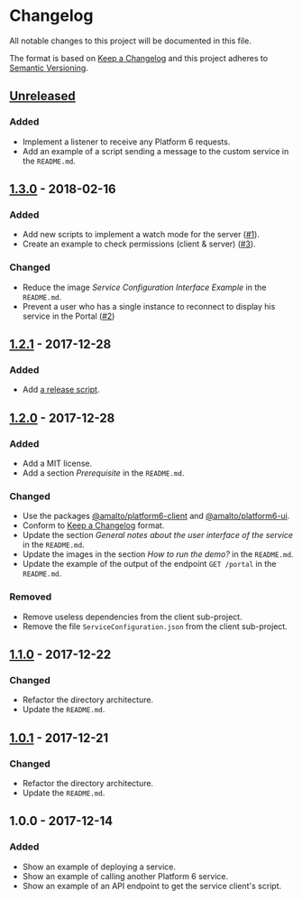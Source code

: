 # Changelog

All notable changes to this project will be documented in this file.

The format is based on [Keep a Changelog](http://keepachangelog.com/en/1.0.0/)
and this project adheres to [Semantic Versioning](http://semver.org/spec/v2.0.0.html).

## [Unreleased]
### Added
- Implement a listener to receive any Platform 6 requests.
- Add an example of a script sending a message to the custom service in the `README.md`.

## [1.3.0] - 2018-02-16
### Added
- Add new scripts to implement a watch mode for the server ([#1](https://github.com/amalto/platform6-service-typescript/issues/1)).
- Create an example to check permissions (client & server) ([#3](https://github.com/amalto/platform6-service-typescript/issues/3)).
### Changed
- Reduce the image _Service Configuration Interface Example_ in the `README.md`.
- Prevent a user who has a single instance to reconnect to display his service in the Portal ([#2](https://github.com/amalto/platform6-service-typescript/issues/3))

## [1.2.1] - 2017-12-28
### Added
- Add [a release script](./scripts/release.sh).

## [1.2.0] - 2017-12-28
### Added
- Add a MIT license.
- Add a section _Prerequisite_ in the `README.md`.
### Changed
- Use the packages [@amalto/platform6-client](https://www.npmjs.com/package/@amalto/platform6-client) and [@amalto/platform6-ui](https://www.npmjs.com/package/@amalto/platform6-ui).
- Conform to [Keep a Changelog](http://keepachangelog.com/en/1.0.0/) format.
- Update the section _General notes about the user interface of the service_ in the `README.md`.
- Update the images in the section _How to run the demo?_ in the `README.md`.
- Update the example of the output of the endpoint `GET /portal` in the `README.md`.
### Removed
- Remove useless dependencies from the client sub-project.
- Remove the file `ServiceConfiguration.json` from the client sub-project.

## [1.1.0] - 2017-12-22
### Changed
- Refactor the directory architecture.
- Update the `README.md`.

## [1.0.1] - 2017-12-21
### Changed
- Refactor the directory architecture.
- Update the `README.md`.

## 1.0.0 - 2017-12-14
### Added
- Show an example of deploying a service.
- Show an example of calling another Platform 6 service.
- Show an example of an API endpoint to get the service client's script.

[Unreleased]: https://bitbucket.org/amalto/dev-service-typescript/branches/compare/HEAD..v1.3.0
[1.3.0]: https://bitbucket.org/amalto/dev-service-typescript/branches/compare/v1.3.0..v1.2.1
[1.2.1]: https://bitbucket.org/amalto/dev-service-typescript/branches/compare/v1.2.1..v1.2.0
[1.2.0]: https://bitbucket.org/amalto/dev-service-typescript/branches/compare/v1.2.0..v1.1.0
[1.1.0]: https://bitbucket.org/amalto/dev-service-typescript/branches/compare/v1.1.0..v1.0.1
[1.0.1]: https://bitbucket.org/amalto/dev-service-typescript/branches/compare/v1.0.1..v1.0.0

